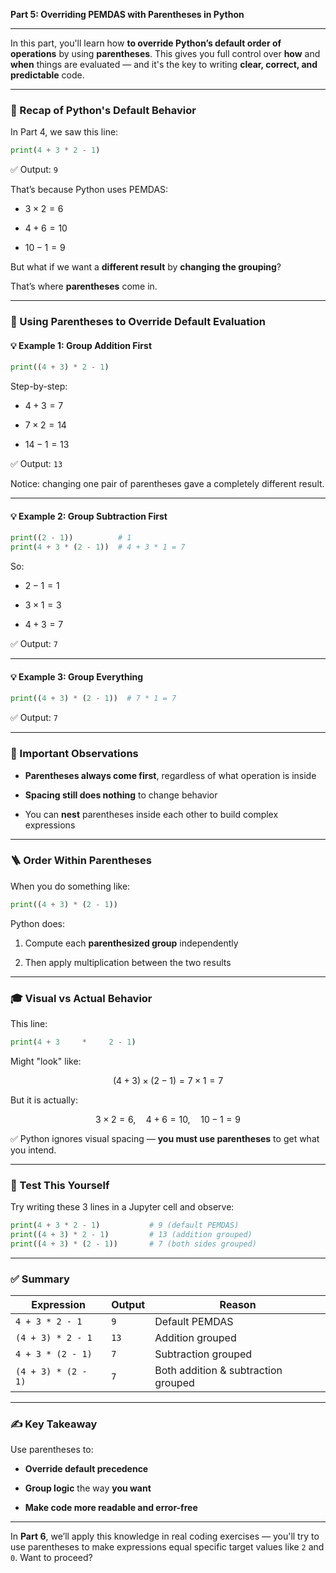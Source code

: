 **Part 5: Overriding PEMDAS with Parentheses in Python**

---

In this part, you'll learn how **to override Python’s default order of operations** by using **parentheses**. This gives you full control over **how** and **when** things are evaluated — and it's the key to writing **clear, correct, and predictable** code.

---

### 🔄 Recap of Python's Default Behavior

In Part 4, we saw this line:

```python
print(4 + 3 * 2 - 1)
```

✅ Output: `9`

That’s because Python uses PEMDAS:

- $3 \times 2 = 6$
    
- $4 + 6 = 10$
    
- $10 - 1 = 9$
    

But what if we want a **different result** by **changing the grouping**?

That’s where **parentheses** come in.

---

### 🔁 Using Parentheses to Override Default Evaluation

#### 💡 Example 1: Group Addition First

```python
print((4 + 3) * 2 - 1)
```

Step-by-step:

- $4 + 3 = 7$
    
- $7 \times 2 = 14$
    
- $14 - 1 = 13$
    

✅ Output: `13`

Notice: changing one pair of parentheses gave a completely different result.

---

#### 💡 Example 2: Group Subtraction First

```python
print((2 - 1))          # 1
print(4 + 3 * (2 - 1))  # 4 + 3 * 1 = 7
```

So:

- $2 - 1 = 1$
    
- $3 \times 1 = 3$
    
- $4 + 3 = 7$
    

✅ Output: `7`

---

#### 💡 Example 3: Group Everything

```python
print((4 + 3) * (2 - 1))  # 7 * 1 = 7
```

✅ Output: `7`

---

### 🧠 Important Observations

- **Parentheses always come first**, regardless of what operation is inside
    
- **Spacing still does nothing** to change behavior
    
- You can **nest** parentheses inside each other to build complex expressions
    

---

### 🪜 Order Within Parentheses

When you do something like:

```python
print((4 + 3) * (2 - 1))
```

Python does:

1. Compute each **parenthesized group** independently
    
2. Then apply multiplication between the two results
    

---

### 🎓 Visual vs Actual Behavior

This line:

```python
print(4 + 3     *     2 - 1)
```

Might "look" like:

$$ (4 + 3) \times (2 - 1) = 7 \times 1 = 7 $$

But it is actually:

$$ 3 \times 2 = 6,\quad 4 + 6 = 10,\quad 10 - 1 = 9 $$

✅ Python ignores visual spacing — **you must use parentheses** to get what you intend.

---

### 🧪 Test This Yourself

Try writing these 3 lines in a Jupyter cell and observe:

```python
print(4 + 3 * 2 - 1)           # 9 (default PEMDAS)
print((4 + 3) * 2 - 1)         # 13 (addition grouped)
print((4 + 3) * (2 - 1))       # 7 (both sides grouped)
```

---

### ✅ Summary

|Expression|Output|Reason|
|---|---|---|
|`4 + 3 * 2 - 1`|`9`|Default PEMDAS|
|`(4 + 3) * 2 - 1`|`13`|Addition grouped|
|`4 + 3 * (2 - 1)`|`7`|Subtraction grouped|
|`(4 + 3) * (2 - 1)`|`7`|Both addition & subtraction grouped|

---

### ✍️ Key Takeaway

Use parentheses to:

- **Override default precedence**
    
- **Group logic** the way **you want**
    
- **Make code more readable and error-free**
    

---

In **Part 6**, we’ll apply this knowledge in real coding exercises — you'll try to use parentheses to make expressions equal specific target values like `2` and `0`. Want to proceed?